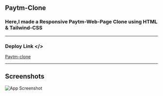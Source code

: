 
## Paytm-Clone

### Here,I made a Responsive  Paytm-Web-Page Clone using HTML & Tailwind-CSS

***



### Deploy Link </>

[Paytm-clone](https://ornate-souffle-2c5a1e.netlify.app//)

***


## Screenshots

![App Screenshot]( https://pikwy.com/web/659b9bfd4fcbf471455a28a3)
